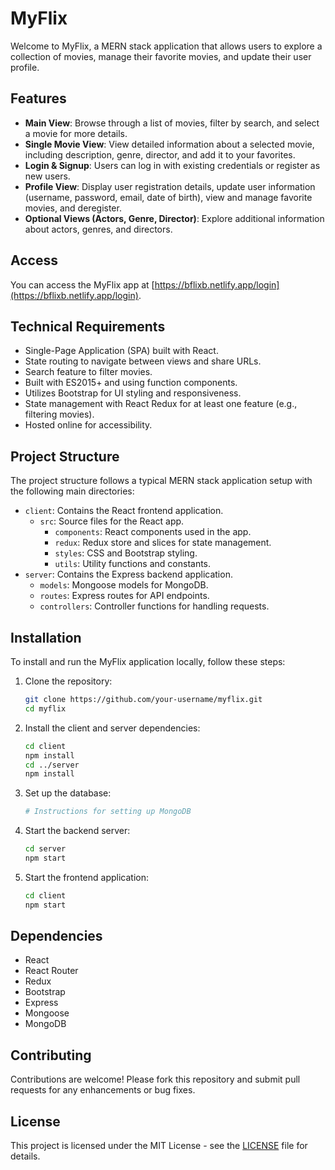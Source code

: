 # MyFlix

Welcome to MyFlix, a MERN stack application that allows users to explore a collection of movies, manage their favorite movies, and update their user profile.

## Features

- **Main View**: Browse through a list of movies, filter by search, and select a movie for more details.
- **Single Movie View**: View detailed information about a selected movie, including description, genre, director, and add it to your favorites.
- **Login & Signup**: Users can log in with existing credentials or register as new users.
- **Profile View**: Display user registration details, update user information (username, password, email, date of birth), view and manage favorite movies, and deregister.
- **Optional Views (Actors, Genre, Director)**: Explore additional information about actors, genres, and directors.

## Access

You can access the MyFlix app at [https://bflixb.netlify.app/login](https://bflixb.netlify.app/login).

## Technical Requirements

- Single-Page Application (SPA) built with React.
- State routing to navigate between views and share URLs.
- Search feature to filter movies.
- Built with ES2015+ and using function components.
- Utilizes Bootstrap for UI styling and responsiveness.
- State management with React Redux for at least one feature (e.g., filtering movies).
- Hosted online for accessibility.

## Project Structure

The project structure follows a typical MERN stack application setup with the following main directories:

- `client`: Contains the React frontend application.
  - `src`: Source files for the React app.
    - `components`: React components used in the app.
    - `redux`: Redux store and slices for state management.
    - `styles`: CSS and Bootstrap styling.
    - `utils`: Utility functions and constants.
- `server`: Contains the Express backend application.
  - `models`: Mongoose models for MongoDB.
  - `routes`: Express routes for API endpoints.
  - `controllers`: Controller functions for handling requests.

## Installation

To install and run the MyFlix application locally, follow these steps:

1. Clone the repository:

   ```bash
   git clone https://github.com/your-username/myflix.git
   cd myflix
   ```

2. Install the client and server dependencies:

   ```bash
   cd client
   npm install
   cd ../server
   npm install
   ```

3. Set up the database:

   ```bash
   # Instructions for setting up MongoDB
   ```

4. Start the backend server:

   ```bash
   cd server
   npm start
   ```

5. Start the frontend application:
   ```bash
   cd client
   npm start
   ```

## Dependencies

- React
- React Router
- Redux
- Bootstrap
- Express
- Mongoose
- MongoDB

## Contributing

Contributions are welcome! Please fork this repository and submit pull requests for any enhancements or bug fixes.

## License

This project is licensed under the MIT License - see the [LICENSE](LICENSE) file for details.
